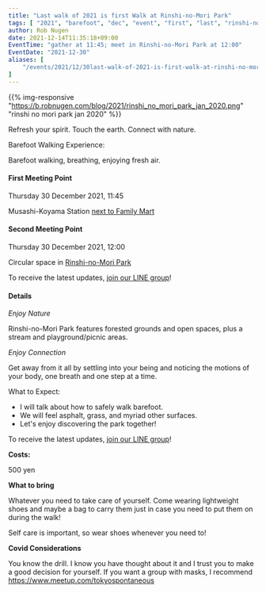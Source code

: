 ```yaml
---
title: "Last walk of 2021 is first Walk at Rinshi-no-Mori Park"
tags: [ "2021", "barefoot", "dec", "event", "first", "last", "rinshi-no-mori", "walk" ]
author: Rob Nugen
date: 2021-12-14T11:35:18+09:00
EventTime: "gather at 11:45; meet in Rinshi-no-Mori Park at 12:00"
EventDate: "2021-12-30"
aliases: [
    "/events/2021/12/30last-walk-of-2021-is-first-walk-at-rinshi-no-mori-park",
]
---
```


{{% img-responsive "https://b.robnugen.com/blog/2021/rinshi_no_mori_park_jan_2020.png" "rinshi no mori park jan 2020" %}}

Refresh your spirit. Touch the earth. Connect with nature.

Barefoot Walking Experience:

Barefoot walking, breathing, enjoying fresh air.

#### First Meeting Point

Thursday 30 December 2021, 11:45

Musashi-Koyama Station [next to Family Mart](https://goo.gl/maps/y3UrUcLu5heqNc8VA)

#### Second Meeting Point

Thursday 30 December 2021, 12:00

Circular space in [Rinshi-no-Mori Park](https://goo.gl/maps/RT2w4S4BvaHFreHM8)

To receive the latest updates, [join our LINE group](/contact/)!

#### Details

*Enjoy Nature*

Rinshi-no-Mori Park features
forested grounds and open spaces,
plus a stream and
playground/picnic areas.

*Enjoy Connection*

Get away from it all by settling into your being and noticing the
motions of your body, one breath and one step at a time.

What to Expect:

* I will talk about how to safely walk barefoot.
* We will feel asphalt, grass, and myriad other surfaces.
* Let's enjoy discovering the park together!

To receive the latest updates, [join our LINE group](/contact/)!

**Costs:**

500 yen

**What to bring**

Whatever you need to take care of yourself.  Come wearing lightweight
shoes and maybe a bag to carry them just in case you need to put them on
during the walk!

Self care is important, so wear shoes whenever you need to!

**Covid Considerations**

You know the drill.  I know you have thought about it and I trust you
to make a good decision for yourself.  If you want a group with masks,
I recommend https://www.meetup.com/tokyospontaneous
